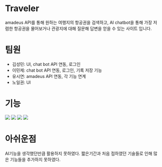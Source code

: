 # Traveler
amadeus API를 통해 원하는 여행지의 항공권을 검색하고, AI chatbot을 통해 가장 저렴한 항공권을 물어보거나 관광지에 대해 질문해 답변을 얻을 수 있는 사이트 입니다.
# 팀원
- 김성민: UI, chat bot API 연동, 로그인
- 이민제: chat bot API 연동, 로그인, 기록 저장 기능
- 유시연: amadeus API 연동, 각 기능 연계
- 노일권: UI
# 기능
<img src="https://github.com/user-attachments/assets/bf3c7880-ffde-49d3-b999-2cdf52f43418"/>
<img src="https://github.com/user-attachments/assets/e6d1aaf1-6420-4054-abd5-50838b15c129"/>
<img src="https://github.com/user-attachments/assets/7979ddab-537b-4b63-aaf4-cafaf9454048"/>
<img src="https://github.com/user-attachments/assets/9008f0c2-0ace-48f9-ab51-fb1fcf053d6a"/>

# 아쉬운점
AI기능을 생각했던만큼 활용하지 못하였다.
짧은기간과 처음 접하였던 기술들로 인해 많은 기능들을 추가하지 못하였다.

